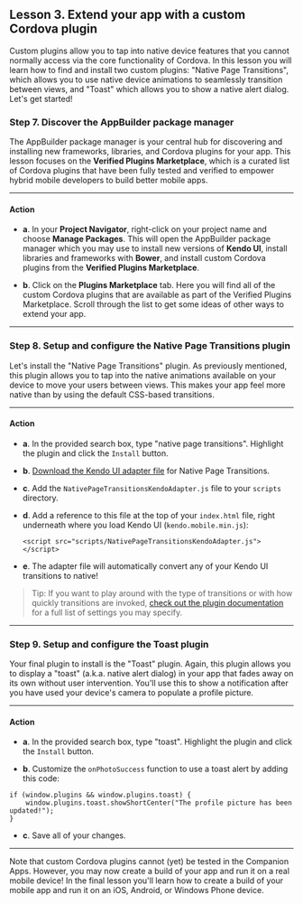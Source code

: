 ## Lesson 3. Extend your app with a custom Cordova plugin

Custom plugins allow you to tap into native device features that you cannot normally access via the core functionality of Cordova. In this lesson you will learn how to find and install two custom plugins: "Native Page Transitions", which allows you to use native device animations to seamlessly transition between views, and "Toast" which allows you to show a native alert dialog. Let's get started!

### Step 7. Discover the AppBuilder package manager

The AppBuilder package manager is your central hub for discovering and installing new frameworks, libraries, and Cordova plugins for your app. This lesson focuses on the **Verified Plugins Marketplace**, which is a curated list of Cordova plugins that have been fully tested and verified to empower hybrid mobile developers to build better mobile apps.

<hr data-action="start" />

#### Action

* **a**. In your **Project Navigator**, right-click on your project name and choose **Manage Packages**. This will open the AppBuilder package manager which you may use to install new versions of **Kendo UI**, install libraries and frameworks with **Bower**, and install custom Cordova plugins from the **Verified Plugins Marketplace**.

* **b**. Click on the **Plugins Marketplace** tab. Here you will find all of the custom Cordova plugins that are available as part of the Verified Plugins Marketplace. Scroll through the list to get some ideas of other ways to extend your app.

<hr data-action="end" />

### Step 8. Setup and configure the Native Page Transitions plugin

Let's install the "Native Page Transitions" plugin. As previously mentioned, this plugin allows you to tap into the native animations available on your device to move your users between views. This makes your app feel more native than by using the default CSS-based transitions.

<hr data-action="start" />

#### Action

* **a**. In the provided search box, type "native page transitions". Highlight the plugin and click the `Install` button.

* **b**. <a href="https://raw.githubusercontent.com/Telerik-Verified-Plugins/NativePageTransitions/master/adapters/NativePageTransitionsKendoAdapter.js" target="_blank">Download the Kendo UI adapter file</a> for Native Page Transitions.

* **c**. Add the `NativePageTransitionsKendoAdapter.js` file to your `scripts` directory.

* **d**. Add a reference to this file at the top of your `index.html` file, right underneath where you load Kendo UI (`kendo.mobile.min.js`):

	`<script src="scripts/NativePageTransitionsKendoAdapter.js"></script>`

* **e**. The adapter file will automatically convert any of your Kendo UI transitions to native!

> Tip: If you want to play around with the type of transitions or with how quickly transitions are invoked, <a href="http://plugins.telerik.com/plugin/native-page-transitions" target="_blank">check out the plugin documentation</a> for a full list of settings you may specify.

<hr data-action="end" />

### Step 9. Setup and configure the Toast plugin

Your final plugin to install is the "Toast" plugin. Again, this plugin allows you to display a "toast" (a.k.a. native alert dialog) in your app that fades away on its own without user intervention. You'll use this to show a notification after you have used your device's camera to populate a profile picture.

<hr data-action="start" />

#### Action

* **a**. In the provided search box, type "toast". Highlight the plugin and click the `Install` button.

* **b**. Customize the `onPhotoSuccess` function to use a toast alert by adding this code:

```
if (window.plugins && window.plugins.toast) {
    window.plugins.toast.showShortCenter("The profile picture has been updated!");
}
```

* **c**. Save all of your changes.

<hr data-action="end" />

Note that custom Cordova plugins cannot (yet) be tested in the Companion Apps. However, you may now create a build of your app and run it on a real mobile device! In the final lesson you'll learn how to create a build of your mobile app and run it on an iOS, Android, or Windows Phone device.
